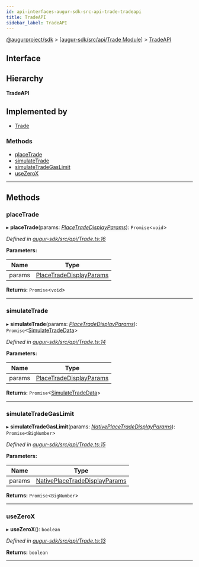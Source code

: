 ```yaml
---
id: api-interfaces-augur-sdk-src-api-trade-tradeapi
title: TradeAPI
sidebar_label: TradeAPI
---
```


[@augurproject/sdk](api-readme.md) > [[augur-sdk/src/api/Trade Module]](api-modules-augur-sdk-src-api-trade-module.md) > [TradeAPI](api-interfaces-augur-sdk-src-api-trade-tradeapi.md)

## Interface

## Hierarchy

**TradeAPI**

## Implemented by

* [Trade](api-classes-augur-sdk-src-api-trade-trade.md)

### Methods

* [placeTrade](api-interfaces-augur-sdk-src-api-trade-tradeapi.md#placetrade)
* [simulateTrade](api-interfaces-augur-sdk-src-api-trade-tradeapi.md#simulatetrade)
* [simulateTradeGasLimit](api-interfaces-augur-sdk-src-api-trade-tradeapi.md#simulatetradegaslimit)
* [useZeroX](api-interfaces-augur-sdk-src-api-trade-tradeapi.md#usezerox)

---

## Methods

<a id="placetrade"></a>

###  placeTrade

▸ **placeTrade**(params: *[PlaceTradeDisplayParams](api-interfaces-augur-sdk-src-api-trade-placetradedisplayparams.md)*): `Promise`<`void`>

*Defined in [augur-sdk/src/api/Trade.ts:16](https://github.com/AugurProject/augur/blob/304ca83772/packages/augur-sdk/src/api/Trade.ts#L16)*

**Parameters:**

| Name | Type |
| ------ | ------ |
| params | [PlaceTradeDisplayParams](api-interfaces-augur-sdk-src-api-trade-placetradedisplayparams.md) |

**Returns:** `Promise`<`void`>

___
<a id="simulatetrade"></a>

###  simulateTrade

▸ **simulateTrade**(params: *[PlaceTradeDisplayParams](api-interfaces-augur-sdk-src-api-trade-placetradedisplayparams.md)*): `Promise`<[SimulateTradeData](api-interfaces-augur-sdk-src-api-trade-simulatetradedata.md)>

*Defined in [augur-sdk/src/api/Trade.ts:14](https://github.com/AugurProject/augur/blob/304ca83772/packages/augur-sdk/src/api/Trade.ts#L14)*

**Parameters:**

| Name | Type |
| ------ | ------ |
| params | [PlaceTradeDisplayParams](api-interfaces-augur-sdk-src-api-trade-placetradedisplayparams.md) |

**Returns:** `Promise`<[SimulateTradeData](api-interfaces-augur-sdk-src-api-trade-simulatetradedata.md)>

___
<a id="simulatetradegaslimit"></a>

###  simulateTradeGasLimit

▸ **simulateTradeGasLimit**(params: *[NativePlaceTradeDisplayParams](api-interfaces-augur-sdk-src-api-onchaintrade-nativeplacetradedisplayparams.md)*): `Promise`<`BigNumber`>

*Defined in [augur-sdk/src/api/Trade.ts:15](https://github.com/AugurProject/augur/blob/304ca83772/packages/augur-sdk/src/api/Trade.ts#L15)*

**Parameters:**

| Name | Type |
| ------ | ------ |
| params | [NativePlaceTradeDisplayParams](api-interfaces-augur-sdk-src-api-onchaintrade-nativeplacetradedisplayparams.md) |

**Returns:** `Promise`<`BigNumber`>

___
<a id="usezerox"></a>

###  useZeroX

▸ **useZeroX**(): `boolean`

*Defined in [augur-sdk/src/api/Trade.ts:13](https://github.com/AugurProject/augur/blob/304ca83772/packages/augur-sdk/src/api/Trade.ts#L13)*

**Returns:** `boolean`

___

